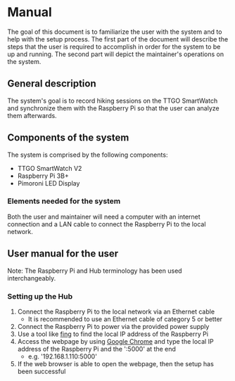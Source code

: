 # Manual

The goal of this document is to familiarize the user with the system and to help with the setup process.
The first part of the document will describe the steps that the user is required to accomplish in order for the system to be up and running. The second part will depict the maintainer's operations on the system.

## General description

The system's goal is to record hiking sessions on the TTGO SmartWatch and synchronize them with the Raspberry Pi so that the user can analyze them afterwards.

## Components of the system

The system is comprised by the following components:

- TTGO SmartWatch V2
- Raspberry Pi 3B+
- Pimoroni LED Display

### Elements needed for the system

Both the user and maintainer will need a computer with an internet connection and a LAN cable to connect the Raspberry Pi to the local network.

## User manual for the user

Note: The Raspberry Pi and Hub terminology has been used interchangeably.

### Setting up the Hub

1. Connect the Raspberry Pi to the local network via an Ethernet cable
    - It is recommended to use an Ethernet cable of category 5 or better
2. Connect the Raspberry Pi to power via the provided power supply
3. Use a tool like [fing](https://www.fing.com/) to find the local IP address of the Raspberry Pi
4. Access the webpage by using [Google Chrome](https://www.google.com/chrome/) and type the local IP address of the Raspberry Pi and the ':5000' at the end
    - e.g. '192.168.1.110:5000'
5. If the web browser is able to open the webpage, then the setup has been successful

